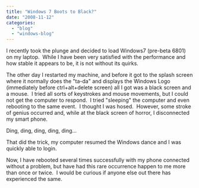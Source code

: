 ```yaml
---
title: "Windows 7 Boots to Black?"
date: "2008-11-12"
categories: 
  - "blog"
  - "windows-blog"
---
```


I recently took the plunge and decided to load Windows7 (pre-beta 6801) on my laptop.  While I have been very satisfied with the performance and how stable it appears to be, it is not without its quirks.

The other day I restarted my machine, and before it got to the splash screen where it normally does the "ta-da" and displays the Windows Logo (immediately before ctrl+alt+delete screen) all I got was a black screen and a mouse.  I tried all sorts of keystrokes and mouse movements, but I could not get the computer to respond.  I tried "sleeping" the computer and even rebooting to the same event.  I thought I was hosed.  However, some stroke of genius occurred and, while at the black screen of horror, I disconnected my smart phone.

Ding, ding, ding, ding, ding...

That did the trick, my computer resumed the Windows dance and I was quickly able to login.

Now, I have rebooted several times successfully with my phone connected without a problem, but have had this rare occurrence happen to me more than once or twice.  I would be curious if anyone else out there has experienced the same.
